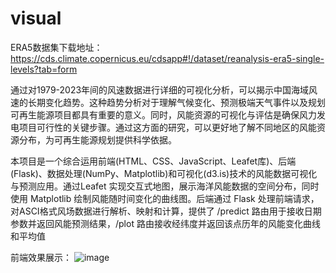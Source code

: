 # visual
ERA5数据集下载地址：https://cds.climate.copernicus.eu/cdsapp#!/dataset/reanalysis-era5-single-levels?tab=form

通过对1979-2023年间的风速数据进行详细的可视化分析，可以揭示中国海域风速的长期变化趋势。这种趋势分析对于理解气候变化、预测极端天气事件以及规划可再生能源项目都具有重要的意义。同时，风能资源的可视化与评估是确保风力发电项目可行性的关键步骤。通过这方面的研究，可以更好地了解不同地区的风能资源分布，为可再生能源规划提供科学依据。

本项目是一个综合运用前端(HTML、CSS、JavaScript、Leafet库)、后端(Flask)、数据处理(NumPy、Matplotlib)和可视化(d3.is)技术的风能数据可视化与预测应用。通过Leafet 实现交互式地图，展示海洋风能数据的空间分布，同时使用 Matplotlib 绘制风能随时间变化的曲线图。后端通过 Flask 处理前端请求，对ASCI格式风场数据进行解析、映射和计算，提供了 /predict 路由用于接收日期参数并返回风能预测结果，/plot 路由接收经纬度并返回该点历年的风能变化曲线和平均值

前端效果展示：
![image](https://github.com/user-attachments/assets/5f9dbdd0-8cf9-48cf-b63e-f71b593455bd)
